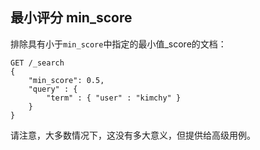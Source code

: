 ##  最小评分 min_score

排除具有小于`min_score`中指定的最小值_score的文档：    
    
    GET /_search
    {
        "min_score": 0.5,
        "query" : {
            "term" : { "user" : "kimchy" }
        }
    }

请注意，大多数情况下，这没有多大意义，但提供给高级用例。